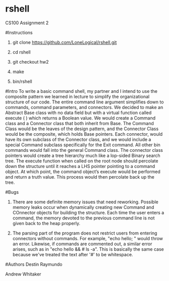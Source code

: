 # rshell
CS100 Assignment 2

#Instructions
1) git clone https://github.com/LoneLogical/rshell.git

2) cd rshell

3) git checkout hw2

4) make 

5) bin/rshell 

#Intro
To write a basic command shell, my partner and I intend to use the composite pattern we learned in lecture to simplify the organizational structure of our code. The entire command line argument simplifies down to commands, command parameters, and connectors. We decided to make an Abstract Base class with no data field but with a virtual function called execute ( ) which returns a Boolean value. We would create a Command class and a Connector class that both inherit from Base. The Command Class would be the leaves of the design pattern, and the Connector Class would be the composite, which holds Base pointers. Each connector, would have its own subclass of the Connector class, and we would include a special Command subclass specifically for the Exit command. All other bin commands would fall into the general Command class. The connector class pointers would create a tree hierarchy much like a lop-sided Binary search tree. The execute function when called on the root node should percolate down the structure until it reaches a LHS pointer pointing to a command object. At which point, the command object’s execute would be performed and return a truth value. This process would then percolate back up the tree.

#Bugs
1) There are some definite memory issues that need reworking. Possible memory leaks occur when dynamically creating new Command and COnnector objects for building the structure. Each time the user enters a command, the memory devoted to the previous command line is not given back to the heap properly.

2) The parsing part of the program does not restrict users from entering connectors without commands. For example, "echo hello; " would throw an error. Likewise, if commands are commented out, a similar error arises, such as in "echo hello && # ls -a". This is basically the same case because we've treated the text after '#' to be whitespace.



#Authors
Destin Raymundo 

Andrew Whitaker 
